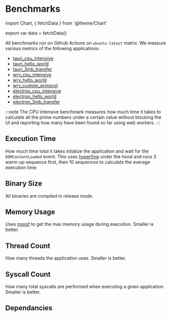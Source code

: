 # Benchmarks

import Chart, { fetchData } from '@theme/Chart'

export var data = fetchData()

All benchmarks run on Github Actions on `ubuntu-latest` matrix. We measure various metrics of the following applications:

- [tauri_cpu_intensive](https://github.com/tauri-apps/tauri/tree/dev/tooling/bench/tests/cpu_intensive)
- [tauri_hello_world](https://github.com/tauri-apps/tauri/tree/dev/tooling/bench/tests/helloworld)
- [tauri_3mb_transfer](https://github.com/tauri-apps/tauri/tree/dev/tooling/bench/tests/files_transfer)
- [wry_cpu_intensive](https://github.com/tauri-apps/wry/tree/dev/bench/tests/src/cpu_intensive.rs)
- [wry_hello_world](https://github.com/tauri-apps/wry/tree/dev/bench/tests/src/hello_world.rs)
- [wry_custom_protocol](https://github.com/tauri-apps/wry/tree/dev/bench/tests/src/custom_protocol.rs)
- [electron_cpu_intensive](https://github.com/tauri-apps/benchmark_electron/tree/dev/apps/cpu_intensive)
- [electron_hello_world](https://github.com/tauri-apps/benchmark_electron/tree/dev/apps/hello_world)
- [electron_3mb_transfer](https://github.com/tauri-apps/benchmark_electron/tree/dev/apps/file_transfer)

:::note
The CPU intensive benchmark measures how much time it takes to calculate all the prime numbers under a certain value without blocking the UI and reporting how many have been found so far using web workers.
:::

## Execution Time

How much time total it takes intialize the application and wait for the `DOMContentLoaded` event. This uses [hyperfine](https://github.com/sharkdp/hyperfine) under the hood and runs 3 warm-up sequence first, then 10 sequences to calculate the average execution time.

<Chart data={data} column="exec_time" />

## Binary Size

All binaries are compiled in release mode.

<Chart data={data} column="binary_size" />

## Memory Usage

Uses [mprof](https://pypi.org/project/memory-profiler/) to get the max memory usage during execution. Smaller is better.

<Chart data={data} column="max_memory" />

## Thread Count

How many threads the application uses. Smaller is better.

<Chart data={data} column="thread_count" />

## Syscall Count

How many total syscalls are performed when executing a given application. Smaller is better.

<Chart data={data} column="syscall_count" />

## Dependancies

<Chart data={data} column="cargo_deps" />
